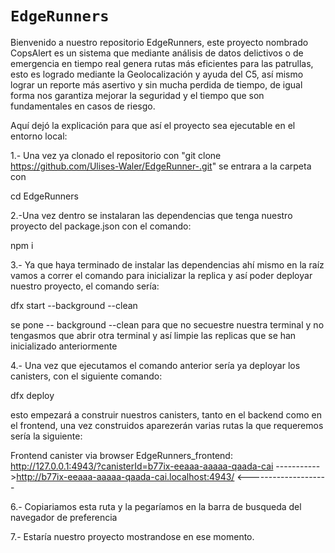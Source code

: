 # `EdgeRunners`

Bienvenido a nuestro repositorio EdgeRunners, este proyecto nombrado CopsAlert es un sistema que mediante análisis de datos delictivos o de emergencia en tiempo real genera rutas más eficientes para las patrullas, esto es logrado mediante la Geolocalización y ayuda del C5, así mismo lograr un reporte más asertivo y sin mucha perdida de tiempo, de igual forma nos garantiza mejorar la seguridad y el tiempo que son fundamentales en casos de riesgo.

Aquí dejó la explicación para que así el proyecto sea ejecutable en el entorno local:

1.- Una vez ya clonado el repositorio con "git clone https://github.com/Ulises-Waler/EdgeRunner-.git" se entrara a la carpeta con 

cd EdgeRunners

2.-Una vez dentro se instalaran las dependencias que tenga nuestro proyecto del package.json con el comando:

npm i

3.- Ya que haya terminado de instalar las dependencias ahí mismo en la raíz vamos a correr el comando para inicializar la replica y así poder deployar nuestro proyecto, el comando sería:

dfx start --background --clean

se pone -- background --clean para que no secuestre nuestra terminal y no tengasmos que abrir otra terminal y así limpie las replicas que se han inicializado anteriormente

4.- Una vez que ejecutamos el comando anterior sería ya deployar los canisters, con el siguiente comando:

dfx deploy

esto empezará a construir nuestros canisters, tanto en el backend como en el frontend, una vez construidos aparezerán varias rutas la que requeremos sería la siguiente:

Frontend canister via browser
EdgeRunners_frontend:
http://127.0.0.1:4943/?canisterId=b77ix-eeaaa-aaaaa-qaada-cai
----------->http://b77ix-eeaaa-aaaaa-qaada-cai.localhost:4943/ <--------------------

6.- Copiariamos esta ruta y la pegaríamos en la barra de busqueda del navegador de preferencia

7.- Estaría nuestro proyecto mostrandose en ese momento.